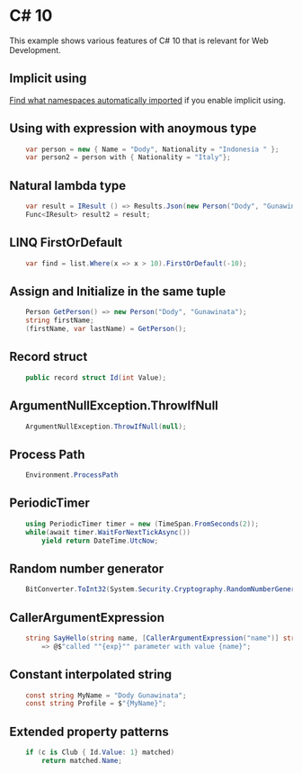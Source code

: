 # C# 10

This example shows various features of C# 10 that is relevant for Web Development.


## Implicit using

[Find what namespaces automatically imported](https://docs.microsoft.com/en-us/dotnet/core/compatibility/sdk/6.0/implicit-namespaces-rc1) if you enable implicit using.

## Using with expression with anoymous type

```csharp
    var person = new { Name = "Dody", Nationality = "Indonesia " };
    var person2 = person with { Nationality = "Italy"};
```

## Natural lambda type

```csharp
    var result = IResult () => Results.Json(new Person("Dody", "Gunawinata"));
    Func<IResult> result2 = result;
```

## LINQ FirstOrDefault

```csharp
    var find = list.Where(x => x > 10).FirstOrDefault(-10);
```

## Assign and Initialize in the same tuple

```csharp
    Person GetPerson() => new Person("Dody", "Gunawinata");
    string firstName;
    (firstName, var lastName) = GetPerson();
```

## Record struct

```csharp
    public record struct Id(int Value);
```

## ArgumentNullException.ThrowIfNull

```csharp
    ArgumentNullException.ThrowIfNull(null);
```

## Process Path

```csharp
    Environment.ProcessPath
```

## PeriodicTimer

```csharp
    using PeriodicTimer timer = new (TimeSpan.FromSeconds(2));
    while(await timer.WaitForNextTickAsync())
        yield return DateTime.UtcNow;
```

## Random number generator

```csharp
    BitConverter.ToInt32(System.Security.Cryptography.RandomNumberGenerator.GetBytes(3000))
```

## CallerArgumentExpression

```csharp
    string SayHello(string name, [CallerArgumentExpression("name")] string exp = "")
        => @$"called ""{exp}"" parameter with value {name}";
```

## Constant interpolated string
```csharp
    const string MyName = "Dody Gunawinata";
    const string Profile = $"{MyName}";
```

## Extended property patterns
```csharp
    if (c is Club { Id.Value: 1} matched) 
        return matched.Name;
```
